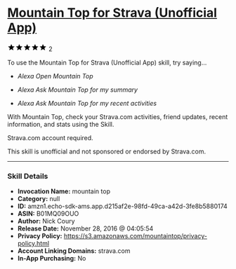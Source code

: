 # [Mountain Top for Strava (Unofficial App)](http://alexa.amazon.com/#skills/amzn1.echo-sdk-ams.app.d215af2e-98fd-49ca-a42d-3fe8b5880174)
![5 stars](../../images/ic_star_black_18dp_1x.png)![5 stars](../../images/ic_star_black_18dp_1x.png)![5 stars](../../images/ic_star_black_18dp_1x.png)![5 stars](../../images/ic_star_black_18dp_1x.png)![5 stars](../../images/ic_star_black_18dp_1x.png) 2

To use the Mountain Top for Strava (Unofficial App) skill, try saying...

* *Alexa Open Mountain Top*

* *Alexa Ask Mountain Top for my summary*

* *Alexa Ask Mountain Top for my recent activities*

With Mountain Top, check your Strava.com activities, friend updates, recent information, and stats using the Skill.

Strava.com account required.

This skill is unofficial and not sponsored or endorsed by Strava.com.

***

### Skill Details

* **Invocation Name:** mountain top
* **Category:** null
* **ID:** amzn1.echo-sdk-ams.app.d215af2e-98fd-49ca-a42d-3fe8b5880174
* **ASIN:** B01MQ09OUO
* **Author:** Nick Coury
* **Release Date:** November 28, 2016 @ 04:05:54
* **Privacy Policy:** https://s3.amazonaws.com/mountaintop/privacy-policy.html
* **Account Linking Domains:** strava.com
* **In-App Purchasing:** No
